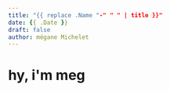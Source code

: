 ```yaml
---
title: "{{ replace .Name "-" " " | title }}"
date: {{ .Date }}
draft: false
author: mégane Michelet
---
```


# hy, i'm meg